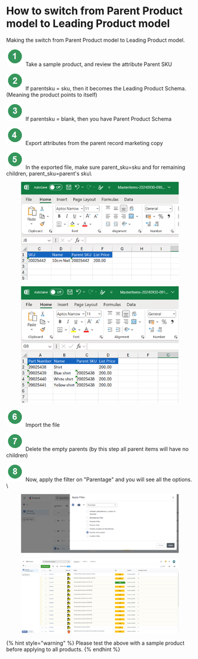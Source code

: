 # How to switch from Parent Product model to Leading Product model

Making the switch from Parent Product model to Leading Product model.

<img src="../../.gitbook/assets/image (1071).png" alt="" data-size="line"> Take a sample product, and review the attribute Parent SKU

<img src="../../.gitbook/assets/image (1072).png" alt="" data-size="line"> If parentsku = sku, then it becomes the Leading Product Schema. (Meaning the product points to itself)

<img src="../../.gitbook/assets/image (1073).png" alt="" data-size="line"> If parentsku = blank, then you have Parent Product Schema

<img src="../../.gitbook/assets/image (1074).png" alt="" data-size="line"> Export attributes from the parent record marketing copy

<img src="../../.gitbook/assets/image (1075).png" alt="" data-size="line"> In the exported file, make sure parent\_sku=sku and for remaining children, parent\_sku=parent's sku\


<figure><img src="../../.gitbook/assets/image (1069).png" alt=""><figcaption></figcaption></figure>

<figure><img src="../../.gitbook/assets/image (1070).png" alt=""><figcaption></figcaption></figure>

<img src="../../.gitbook/assets/image (1076).png" alt="" data-size="line"> Import the file

<img src="../../.gitbook/assets/image (1077).png" alt="" data-size="line"> Delete the empty parents (by this step all parent items will have no children)

<img src="../../.gitbook/assets/image (1078).png" alt="" data-size="line"> Now, apply the filter on "Parentage" and you will see all the options.\
\


<figure><img src="../../.gitbook/assets/image (1079).png" alt=""><figcaption></figcaption></figure>

<figure><img src="../../.gitbook/assets/image (1080).png" alt=""><figcaption></figcaption></figure>

{% hint style="warning" %}
Please test the above with a sample product before applying to all products.
{% endhint %}
